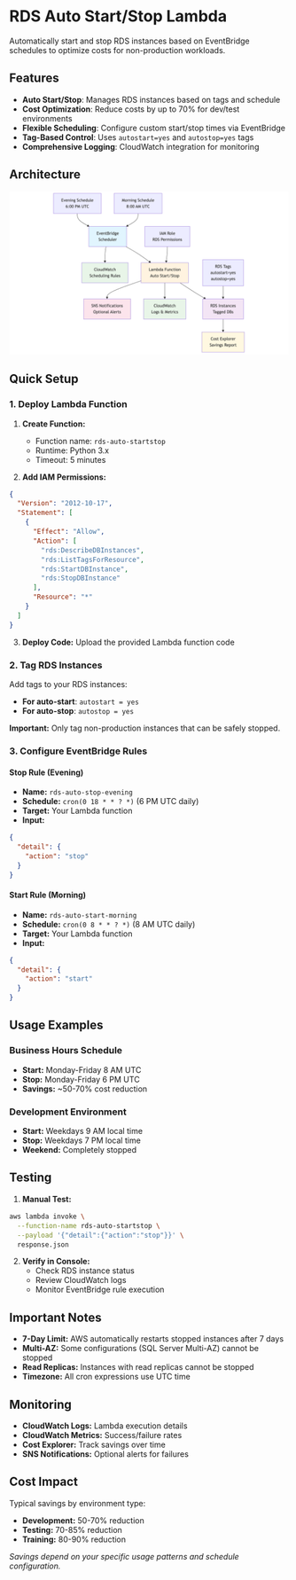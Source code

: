 # RDS Auto Start/Stop Lambda

Automatically start and stop RDS instances based on EventBridge schedules to optimize costs for non-production workloads.

## Features

- **Auto Start/Stop**: Manages RDS instances based on tags and schedule
- **Cost Optimization**: Reduce costs by up to 70% for dev/test environments
- **Flexible Scheduling**: Configure custom start/stop times via EventBridge
- **Tag-Based Control**: Uses `autostart=yes` and `autostop=yes` tags
- **Comprehensive Logging**: CloudWatch integration for monitoring

## Architecture

![Architecture Diagram](architecture.png)

## Quick Setup

### 1. Deploy Lambda Function

1. **Create Function:**
   - Function name: `rds-auto-startstop`
   - Runtime: Python 3.x
   - Timeout: 5 minutes

2. **Add IAM Permissions:**
```json
{
  "Version": "2012-10-17",
  "Statement": [
    {
      "Effect": "Allow",
      "Action": [
        "rds:DescribeDBInstances",
        "rds:ListTagsForResource",
        "rds:StartDBInstance",
        "rds:StopDBInstance"
      ],
      "Resource": "*"
    }
  ]
}
```

3. **Deploy Code:** Upload the provided Lambda function code

### 2. Tag RDS Instances

Add tags to your RDS instances:
- **For auto-start**: `autostart = yes`
- **For auto-stop**: `autostop = yes`

**Important:** Only tag non-production instances that can be safely stopped.

### 3. Configure EventBridge Rules

#### Stop Rule (Evening)
- **Name:** `rds-auto-stop-evening`
- **Schedule:** `cron(0 18 * * ? *)` (6 PM UTC daily)
- **Target:** Your Lambda function
- **Input:**
```json
{
  "detail": {
    "action": "stop"
  }
}
```

#### Start Rule (Morning)
- **Name:** `rds-auto-start-morning`
- **Schedule:** `cron(0 8 * * ? *)` (8 AM UTC daily)
- **Target:** Your Lambda function
- **Input:**
```json
{
  "detail": {
    "action": "start"
  }
}
```

## Usage Examples

### Business Hours Schedule
- **Start:** Monday-Friday 8 AM UTC
- **Stop:** Monday-Friday 6 PM UTC
- **Savings:** ~50-70% cost reduction

### Development Environment
- **Start:** Weekdays 9 AM local time
- **Stop:** Weekdays 7 PM local time
- **Weekend:** Completely stopped

## Testing

1. **Manual Test:**
```bash
aws lambda invoke \
  --function-name rds-auto-startstop \
  --payload '{"detail":{"action":"stop"}}' \
  response.json
```

2. **Verify in Console:**
   - Check RDS instance status
   - Review CloudWatch logs
   - Monitor EventBridge rule execution

## Important Notes

- **7-Day Limit:** AWS automatically restarts stopped instances after 7 days
- **Multi-AZ:** Some configurations (SQL Server Multi-AZ) cannot be stopped
- **Read Replicas:** Instances with read replicas cannot be stopped
- **Timezone:** All cron expressions use UTC time

## Monitoring

- **CloudWatch Logs:** Lambda execution details
- **CloudWatch Metrics:** Success/failure rates
- **Cost Explorer:** Track savings over time
- **SNS Notifications:** Optional alerts for failures

## Cost Impact

Typical savings by environment type:
- **Development:** 50-70% reduction
- **Testing:** 70-85% reduction
- **Training:** 80-90% reduction

*Savings depend on your specific usage patterns and schedule configuration.*